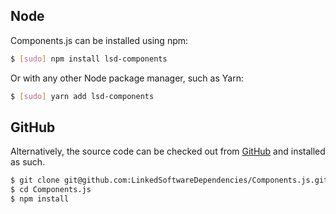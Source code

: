 ## Node

Components.js can be installed using npm:
```bash
$ [sudo] npm install lsd-components
```

Or with any other Node package manager, such as Yarn:

```bash
$ [sudo] yarn add lsd-components
```

## GitHub

Alternatively, the source code can be checked out from [GitHub] and installed as such.
```bash
$ git clone git@github.com:LinkedSoftwareDependencies/Components.js.git
$ cd Components.js
$ npm install
```

[GitHub]: https://github.com/LinkedSoftwareDependencies/Components.js
